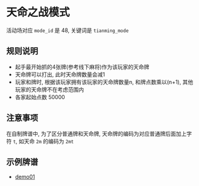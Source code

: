# 天命之战模式

活动场对应 `mode_id` 是 48, 关键词是 `tianming_mode`

## 规则说明

- 起手最开始抓的4张牌(参考线下麻将)作为该玩家的天命牌
- 天命牌可以打出, 此时天命牌数量会减1
- 玩家和牌时, 根据该玩家拥有该玩家的天命牌数量n, 和牌点数乘以(n+1), 其他玩家的天命牌不在考虑范围内
- 各家起始点数 50000

## 注意事项

在自制牌谱中, 为了区分普通牌和天命牌, 天命牌的编码为对应普通牌后面加上字符 `t`, 如天命 `2m` 的编码为 `2mt`

## 示例牌谱

- [demo01](demo01.js)
